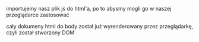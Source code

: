 importujemy nasz plik js do html'a, po to abysmy mogli go w naszej przeglądarce zastosować

cały dokumeny html do body został już wyrenderowany przez przeglądarkę, czyli został stworzony DOM

